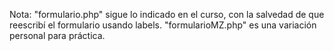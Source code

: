 Nota:
"formulario.php" sigue lo indicado en el curso, con la salvedad de que reescribí el formulario usando labels.
"formularioMZ.php" es una variación personal para práctica.
